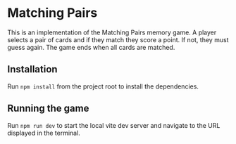 # Matching Pairs #

This is an implementation of the Matching Pairs memory game. A player selects a pair of cards and if they match they score a point. If not, they must guess again. The game ends when all cards are matched.

## Installation ##

Run `npm install` from the project root to install the dependencies.

## Running the game ## 

Run `npm run dev` to start the local vite dev server and navigate to the URL displayed in the terminal.

